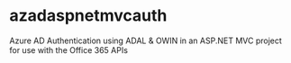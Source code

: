 azadaspnetmvcauth
=================

Azure AD Authentication using ADAL &amp; OWIN in an ASP.NET MVC project for use with the Office 365 APIs
